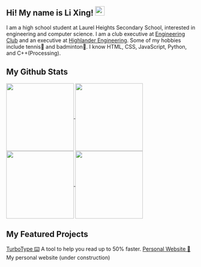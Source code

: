 ## Hi! My name is Li Xing! <img src="https://github.com/lixingyin/lixingyin/assets/114456809/5725c31a-df62-4e4b-bec4-bdefa7d00ce7" width="25" height="25">

I am a high school student at Laurel Heights Secondary School, interested in engineering and computer science. I am a club executive at [Engineering Club](https://www.instagram.com/lhssengineering/) and an executive at [Highlander Engineering](https://www.highlanderengineering.ca/). Some of my hobbies include tennis🎾 and badminton🏸. I know HTML, CSS, JavaScript, Python, and C++(Processing).

## My Github Stats

<a href="https://github.com/anuraghazra/github-readme-stats#gh-dark-mode-only">
  <img height=180 align="center" src="https://github-readme-stats.vercel.app/api?username=lixingyin&show_icons=true&theme=default"/>
  <img height=180 align="center" src="https://github-readme-stats.vercel.app/api/top-langs/?username=anuraghazra&layout=compact&theme=default"/>
</a>

<a href="https://github.com/anuraghazra/github-readme-stats#gh-light-mode-only">
  <img height=180 align="center" src="https://github-readme-stats.vercel.app/api?username=lixingyin&show_icons=true&theme=nightowl"/>
  <img height=180 align="center" src="https://github-readme-stats.vercel.app/api/top-langs/?username=anuraghazra&layout=compact&theme=nightowl"/>
</a>

## My Featured Projects 

[TurboType ⌨️](https://github.com/lixingyin/TurboType) A tool to help you read up to 50% faster.
[Personal Website 👨](https://github.com/lixingyin/website) My personal website (under construction)
